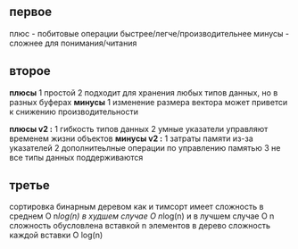## первое
плюс - побитовые операции быстрее/легче/производительнее
минусы -  сложнее для понимания/читания
<BR>

## второе
__плюсы__
1 простой
2 подходит для хранения любых типов данных, но в разных буферах
__минусы__
1 изменение размера вектора может приветси к снижению производительности

__плюсы v2 :__
1 гибкость типов данных
2 умные указатели управляют временем жизни объектов
__минусы v2 :__
1 затраты памяти из-за указателей
2 дополнитеьлные операции по управлению памятью
3 не все типы данных поддерживаются
<BR>

## третье
сортировка бинарным деревом как и тимсорт имеет сложность 
в среднем O n*log(n) 
в худшем случае O n*log(n) 
и в лучшем случае O n
сложность обусловлена вставкой n элементов в дерево сложность каждой вставки O log(n)